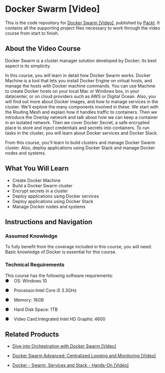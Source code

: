 


# Docker Swarm [Video]
This is the code repository for [Docker Swarm [Video]](https://www.packtpub.com/virtualization-and-cloud/docker-swarm-video?utm_source=github&utm_medium=repository&utm_campaign=9781788398251), published by [Packt](https://www.packtpub.com/?utm_source=github). It contains all the supporting project files necessary to work through the video course from start to finish.
## About the Video Course
Docker Swarm is a cluster manager solution developed by Docker; its best aspect is its simplicity.

In this course, you will learn in detail how Docker Swarm works. Docker Machine is a tool that lets you install Docker Engine on virtual hosts, and manage the hosts with Docker machine commands. You can use Machine to create Docker hosts on your local Mac or Windows box, in your datacenter, or on cloud providers such as AWS or Digital Ocean. Also, you will find out more about Docker images, and how to manage services in the cluster. We'll explore the many components involved in these. We start with the Routing Mesh and explain how it handles traffic to containers. Then we introduce the Overlay network and talk about how we can keep a container in an isolated network. Then we cover Docker Secret, a safe encrypted place to store and inject credentials and secrets into containers. To run tasks in the cluster, you will learn about Docker services and Docker Stack. 

From this course, you'll learn to build clusters and manage Docker Swarm cluster. Also, deploy applications using Docker Stack and manage Docker nodes and systems.



<H2>What You Will Learn</H2>
<DIV class=book-info-will-learn-text>
<UL>
<LI>Create Docker Machine 
<LI>Build a Docker Swarm cluster 
<LI>Encrypt secrets in a cluster 
<LI>Deploy applications using Docker services 
<LI>Deploy applications using Docker Stack 
<LI>Manage Docker nodes and systems </LI></UL></DIV>

## Instructions and Navigation
### Assumed Knowledge
To fully benefit from the coverage included in this course, you will need:<br/>
Basic knowledge of Docker is essential for this course.
### Technical Requirements
This course has the following software requirements:<br/>
●    OS: Windows 10  

●    Processor:Intel Core i5 3.3GHz

●    Memory: 16GB

●    Hard Disk Space: 1TB

●    Video Card:Integrated Intel HD Graphic 4600

## Related Products
* [Dive into Orchestration with Docker Swarm [Video]](https://www.packtpub.com/virtualization-and-cloud/dive-orchestration-docker-swarm-video?utm_source=github&utm_medium=repository&utm_campaign=9781788476027)

* [Docker Swarm Advanced: Centralized Logging and Monitoring [Video]](https://www.packtpub.com/virtualization-and-cloud/docker-swarm-advanced-centralized-logging-and-monitoring-video?utm_source=github&utm_medium=repository&utm_campaign=9781788395854)

* [Docker - Swarm, Services and Stack - Hands-On [Video]](https://www.packtpub.com/application-development/docker-swarm-services-and-stack-hands-video?utm_source=github&utm_medium=repository&utm_campaign=9781788991414)

